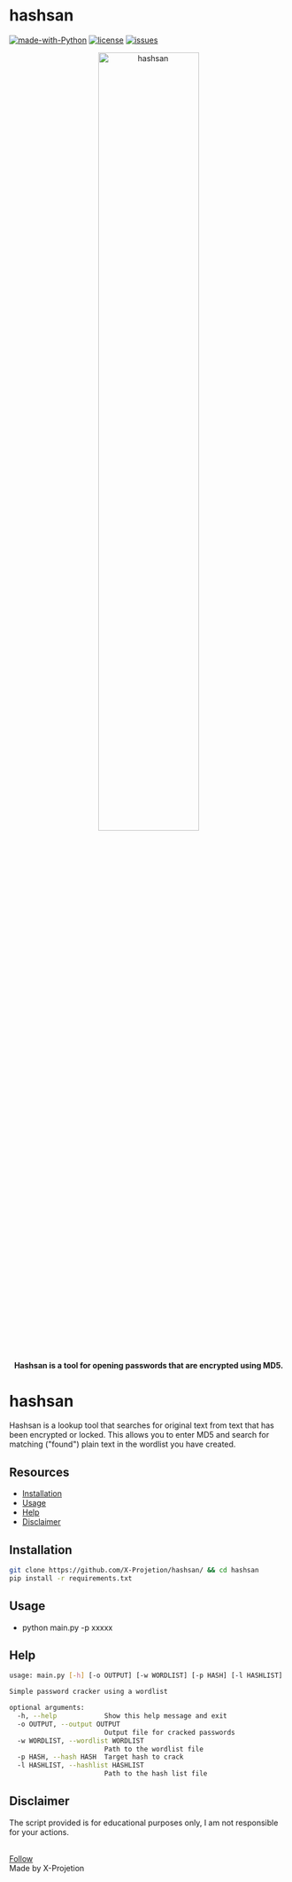 # hashsan

[![made-with-Python](https://img.shields.io/badge/made%20with-Python-blue.svg)](https://www.python.org/)
[![license](https://img.shields.io/badge/license-MIT-blue.svg)](LICENSE)
[![issues](https://img.shields.io/github/issues/X-Projetion/hashsan?color=blue)](https://github.com/X-Projetion/hashsan/issues)

<p align="center">
    <img src="gambar.png" alt="hashsan" width="60%">
</p>
<h4 align="center">Hashsan is a tool for opening passwords that are encrypted using MD5.</h4>

# hashsan
Hashsan is a lookup tool that searches for original text from text that has been encrypted or locked. This allows you to enter MD5 and search for matching ("found") plain text in the wordlist you have created.

## Resources
- [Installation](#installation)
- [Usage](#usage)
- [Help](#help)
- [Disclaimer](#Disclaimer)

## Installation

```bash
git clone https://github.com/X-Projetion/hashsan/ && cd hashsan
pip install -r requirements.txt
```

## Usage
- python main.py -p xxxxx

## Help
```bash
usage: main.py [-h] [-o OUTPUT] [-w WORDLIST] [-p HASH] [-l HASHLIST]

Simple password cracker using a wordlist

optional arguments:
  -h, --help            Show this help message and exit
  -o OUTPUT, --output OUTPUT
                        Output file for cracked passwords
  -w WORDLIST, --wordlist WORDLIST
                        Path to the wordlist file
  -p HASH, --hash HASH  Target hash to crack
  -l HASHLIST, --hashlist HASHLIST
                        Path to the hash list file
```
                        

## Disclaimer
The script provided is for educational purposes only, I am not responsible for your actions.

<br>
<a href="https://www.instagram.com/lutfifakee/" target="_blank" rel="noopener noreferrer">Follow</a>
    <br>
Made by X-Projetion
